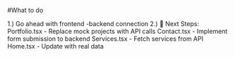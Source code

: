 #What to do

1.) Go ahead with frontend -backend connection
2.) 🚀 Next Steps:
Portfolio.tsx - Replace mock projects with API calls
Contact.tsx - Implement form submission to backend
Services.tsx - Fetch services from API
Home.tsx - Update with real data
